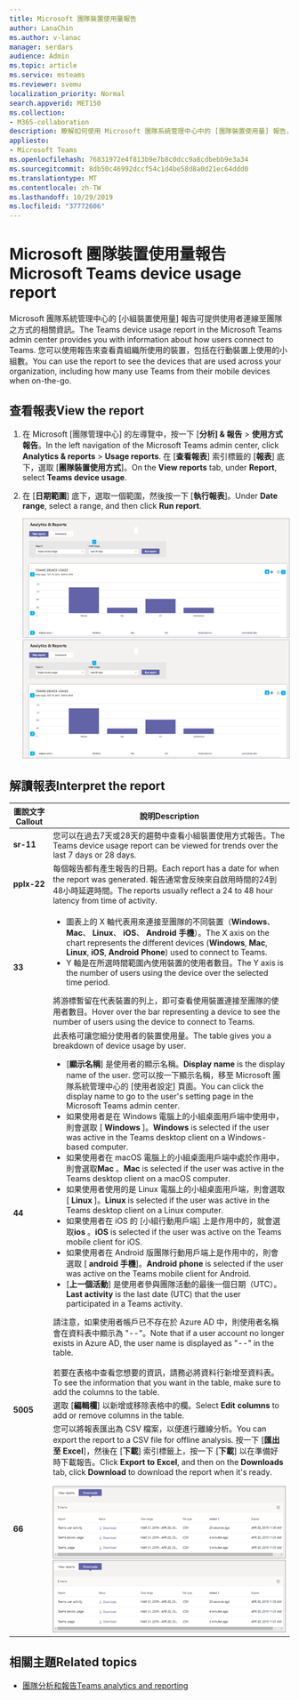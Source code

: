 ```yaml
---
title: Microsoft 團隊裝置使用量報告
author: LanaChin
ms.author: v-lanac
manager: serdars
audience: Admin
ms.topic: article
ms.service: msteams
ms.reviewer: svemu
localization_priority: Normal
search.appverid: MET150
ms.collection:
- M365-collaboration
description: 瞭解如何使用 Microsoft 團隊系統管理中心中的 [團隊裝置使用量] 報告，以瞭解貴組織中的使用者如何連線至團隊。
appliesto:
- Microsoft Teams
ms.openlocfilehash: 76831972e4f813b9e7b8c0dcc9a8cdbebb9e3a34
ms.sourcegitcommit: 8db50c46992dccf54c1d4be58d8a0d21ec64ddd0
ms.translationtype: MT
ms.contentlocale: zh-TW
ms.lasthandoff: 10/29/2019
ms.locfileid: "37772606"
---
```

# <a name="microsoft-teams-device-usage-report"></a><span data-ttu-id="490d5-103">Microsoft 團隊裝置使用量報告</span><span class="sxs-lookup"><span data-stu-id="490d5-103">Microsoft Teams device usage report</span></span>

<span data-ttu-id="490d5-104">Microsoft 團隊系統管理中心的 [小組裝置使用量] 報告可提供使用者連線至團隊之方式的相關資訊。</span><span class="sxs-lookup"><span data-stu-id="490d5-104">The Teams device usage report in the Microsoft Teams admin center provides you with information about how users connect to Teams.</span></span> <span data-ttu-id="490d5-105">您可以使用報告來查看貴組織所使用的裝置，包括在行動裝置上使用的小組數。</span><span class="sxs-lookup"><span data-stu-id="490d5-105">You can use the report to see the devices that are used across your organization, including how many use Teams from their mobile devices when on-the-go.</span></span>  

## <a name="view-the-report"></a><span data-ttu-id="490d5-106">查看報表</span><span class="sxs-lookup"><span data-stu-id="490d5-106">View the report</span></span>

1. <span data-ttu-id="490d5-107">在 Microsoft [團隊管理中心] 的左導覽中，按一下 [**分析] & 報告** > **使用方式報告**。</span><span class="sxs-lookup"><span data-stu-id="490d5-107">In the left navigation of the Microsoft Teams admin center, click **Analytics & reports** > **Usage reports**.</span></span> <span data-ttu-id="490d5-108">在 [**查看報表**] 索引標籤的 [**報表**] 底下，選取 [**團隊裝置使用方式**]。</span><span class="sxs-lookup"><span data-stu-id="490d5-108">On the **View reports** tab, under **Report**, select **Teams device usage**.</span></span>
2. <span data-ttu-id="490d5-109">在 [**日期範圍**] 底下，選取一個範圍，然後按一下 [**執行報表**]。</span><span class="sxs-lookup"><span data-stu-id="490d5-109">Under **Date range**, select a range, and then click **Run report**.</span></span>

    <span data-ttu-id="490d5-110">![[小組系統管理中心] 的 [小組裝置使用方式] 報告螢幕擷取畫面（含標注）](../media/teams-reports-device-usage-with-callouts.png "[小組系統管理中心] 的 [小組裝置使用方式] 報告螢幕擷取畫面（含標注）")</span><span class="sxs-lookup"><span data-stu-id="490d5-110">![Screenshot of the Teams device usage report in the Teams admin center with callouts](../media/teams-reports-device-usage-with-callouts.png "Screenshot of the Teams device usage report in the Teams admin center  with callouts")</span></span>

## <a name="interpret-the-report"></a><span data-ttu-id="490d5-111">解讀報表</span><span class="sxs-lookup"><span data-stu-id="490d5-111">Interpret the report</span></span>

|<span data-ttu-id="490d5-112">圖說文字</span><span class="sxs-lookup"><span data-stu-id="490d5-112">Callout</span></span> |<span data-ttu-id="490d5-113">說明</span><span class="sxs-lookup"><span data-stu-id="490d5-113">Description</span></span>  |
|--------|-------------|
|<span data-ttu-id="490d5-114">**sr-1**</span><span class="sxs-lookup"><span data-stu-id="490d5-114">**1**</span></span>   |<span data-ttu-id="490d5-115">您可以在過去7天或28天的趨勢中查看小組裝置使用方式報告。</span><span class="sxs-lookup"><span data-stu-id="490d5-115">The Teams device usage report can be viewed for trends over the last 7 days or 28 days.</span></span>  |
|<span data-ttu-id="490d5-116">**pplx-2**</span><span class="sxs-lookup"><span data-stu-id="490d5-116">**2**</span></span>   |<span data-ttu-id="490d5-117">每個報告都有產生報告的日期。</span><span class="sxs-lookup"><span data-stu-id="490d5-117">Each report has a date for when the report was generated.</span></span> <span data-ttu-id="490d5-118">報告通常會反映來自啟用時間的24到48小時延遲時間。</span><span class="sxs-lookup"><span data-stu-id="490d5-118">The reports usually reflect a 24 to 48 hour latency from time of activity.</span></span> |
|<span data-ttu-id="490d5-119">**3**</span><span class="sxs-lookup"><span data-stu-id="490d5-119">**3**</span></span>   |<ul><li><span data-ttu-id="490d5-120">圖表上的 X 軸代表用來連接至團隊的不同裝置（**Windows**、 **Mac**、 **Linux**、 **iOS**、 **Android 手機**）。</span><span class="sxs-lookup"><span data-stu-id="490d5-120">The X axis on the chart represents the different devices (**Windows**, **Mac**, **Linux**, **iOS**, **Android Phone**) used to connect to Teams.</span></span> </li><li><span data-ttu-id="490d5-121">Y 軸是在所選時間範圍內使用裝置的使用者數目。</span><span class="sxs-lookup"><span data-stu-id="490d5-121">The Y axis is the number of users using the device over the selected time period.</span></span></li> </ul><span data-ttu-id="490d5-122">將游標暫留在代表裝置的列上，即可查看使用裝置連接至團隊的使用者數目。</span><span class="sxs-lookup"><span data-stu-id="490d5-122">Hover over the bar representing a device to see the number of users using the device to connect to Teams.</span></span>|
|<span data-ttu-id="490d5-123">**4**</span><span class="sxs-lookup"><span data-stu-id="490d5-123">**4**</span></span>   |<span data-ttu-id="490d5-124">此表格可讓您細分使用者的裝置使用量。</span><span class="sxs-lookup"><span data-stu-id="490d5-124">The table gives you a breakdown of device usage by user.</span></span> <ul><li><span data-ttu-id="490d5-125">[**顯示名稱**] 是使用者的顯示名稱。</span><span class="sxs-lookup"><span data-stu-id="490d5-125">**Display name** is the display name of the user.</span></span> <span data-ttu-id="490d5-126">您可以按一下顯示名稱，移至 Microsoft 團隊系統管理中心的 [使用者設定] 頁面。</span><span class="sxs-lookup"><span data-stu-id="490d5-126">You can click the display name to go to the user's setting page in the Microsoft Teams admin center.</span></span> </li><li><span data-ttu-id="490d5-127">如果使用者是在 Windows 電腦上的小組桌面用戶端中使用中，則會選取 [ **Windows** ]。</span><span class="sxs-lookup"><span data-stu-id="490d5-127">**Windows** is selected if the user was active in the Teams desktop client on a Windows-based computer.</span></span></li><li><span data-ttu-id="490d5-128">如果使用者在 macOS 電腦上的小組桌面用戶端中處於作用中，則會選取**Mac** 。</span><span class="sxs-lookup"><span data-stu-id="490d5-128">**Mac** is selected if the user was active in the Teams desktop client on a macOS computer.</span></span> </li> <li><span data-ttu-id="490d5-129">如果使用者使用的是 Linux 電腦上的小組桌面用戶端，則會選取 [ **Linux** ]。</span><span class="sxs-lookup"><span data-stu-id="490d5-129">**Linux** is selected if the user was active in the Teams desktop client on a Linux computer.</span></span> </li> <li><span data-ttu-id="490d5-130">如果使用者在 iOS 的 [小組行動用戶端] 上是作用中的，就會選取**ios** 。</span><span class="sxs-lookup"><span data-stu-id="490d5-130">**iOS** is selected if the user was active on the Teams mobile client for iOS.</span></span></li><li><span data-ttu-id="490d5-131">如果使用者在 Android 版團隊行動用戶端上是作用中的，則會選取 [ **android 手機**]。</span><span class="sxs-lookup"><span data-stu-id="490d5-131">**Android phone** is selected if the user was active on the Teams mobile client for Android.</span></span> <li><span data-ttu-id="490d5-132">[**上一個活動**] 是使用者參與團隊活動的最後一個日期（UTC）。</span><span class="sxs-lookup"><span data-stu-id="490d5-132">**Last activity** is the last date (UTC) that the user participated in a Teams activity.</span></span></li> </ul> <span data-ttu-id="490d5-133">請注意，如果使用者帳戶已不存在於 Azure AD 中，則使用者名稱會在資料表中顯示為 "--"。</span><span class="sxs-lookup"><span data-stu-id="490d5-133">Note that if a user account no longer exists in Azure AD, the user name is displayed as "--" in the table.</span></span> <br><br><span data-ttu-id="490d5-134">若要在表格中查看您想要的資訊，請務必將資料行新增至資料表。</span><span class="sxs-lookup"><span data-stu-id="490d5-134">To see the information that you want in the table, make sure to add the columns to the table.</span></span> |
|<span data-ttu-id="490d5-135">**500**</span><span class="sxs-lookup"><span data-stu-id="490d5-135">**5**</span></span>   |<span data-ttu-id="490d5-136">選取 [**編輯欄**] 以新增或移除表格中的欄。</span><span class="sxs-lookup"><span data-stu-id="490d5-136">Select **Edit columns** to add or remove columns in the table.</span></span> |
|<span data-ttu-id="490d5-137">**6**</span><span class="sxs-lookup"><span data-stu-id="490d5-137">**6**</span></span>   |<span data-ttu-id="490d5-138">您可以將報表匯出為 CSV 檔案，以便進行離線分析。</span><span class="sxs-lookup"><span data-stu-id="490d5-138">You can export the report to a CSV file for offline analysis.</span></span> <span data-ttu-id="490d5-139">按一下 [**匯出至 Excel**]，然後在 [**下載**] 索引標籤上，按一下 [**下載**] 以在準備好時下載報告。</span><span class="sxs-lookup"><span data-stu-id="490d5-139">Click **Export to Excel**, and then on the **Downloads** tab, click **Download** to download the report when it's ready.</span></span><br><br><span data-ttu-id="490d5-140">![[下載] 索引標籤上顯示已匯出報表的螢幕擷取畫面](../media/teams-reports-export-to-csv.png)</span><span class="sxs-lookup"><span data-stu-id="490d5-140">![Screenshot of the Downloads tab showing exported reports](../media/teams-reports-export-to-csv.png)</span></span>|

## <a name="related-topics"></a><span data-ttu-id="490d5-141">相關主題</span><span class="sxs-lookup"><span data-stu-id="490d5-141">Related topics</span></span>

- [<span data-ttu-id="490d5-142">團隊分析和報告</span><span class="sxs-lookup"><span data-stu-id="490d5-142">Teams analytics and reporting</span></span>](teams-reporting-reference.md)